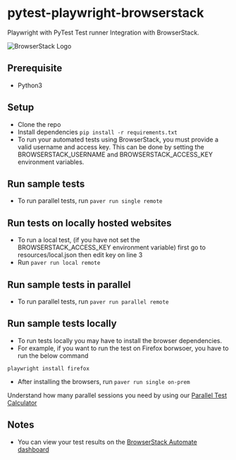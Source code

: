 # pytest-playwright-browserstack

Playwright with PyTest Test runner Integration with BrowserStack.

![BrowserStack Logo](https://d98b8t1nnulk5.cloudfront.net/production/images/layout/logo-header.png?1469004780)
## Prerequisite
* Python3

## Setup

* Clone the repo
* Install dependencies `pip install -r requirements.txt`
* To run your automated tests using BrowserStack, you must provide a valid username and access key. This can be done by setting the BROWSERSTACK_USERNAME and BROWSERSTACK_ACCESS_KEY environment variables.

## Run sample tests
* To run parallel tests, run `paver run single remote`

## Run tests on locally hosted websites
* To run a local test, (if you have not set the BROWSERSTACK_ACCESS_KEY environment variable) first go to resources/local.json then edit key on line 3
* Run `paver run local remote`

## Run sample tests in parallel
* To run parallel tests, run `paver run parallel remote`


## Run sample tests locally
* To run tests locally you may have to install the browser dependencies. 
* For example, if you want to run the test on Firefox borwsoer, you have to run the below command

```
playwright install firefox	

```

* After installing the browsers, run `paver run single on-prem`


 Understand how many parallel sessions you need by using our [Parallel Test Calculator](https://www.browserstack.com/automate/parallel-calculator?ref=github)

## Notes
* You can view your test results on the [BrowserStack Automate dashboard](https://www.browserstack.com/automate)